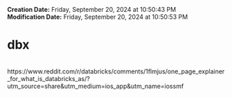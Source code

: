 <div><b>Creation Date:</b> Friday, September 20, 2024 at 10:50:43 PM<br></div>
<div><b>Modification Date:</b> Friday, September 20, 2024 at 10:50:53 PM<br></div>
<div><h1>dbx </h1></div>
<div><br></div>
<div>https://www.reddit.com/r/databricks/comments/1flmjus/one_page_explainer_for_what_is_databricks_as/?utm_source=share&amputm_medium=ios_app&amputm_name=iossmf</div>


